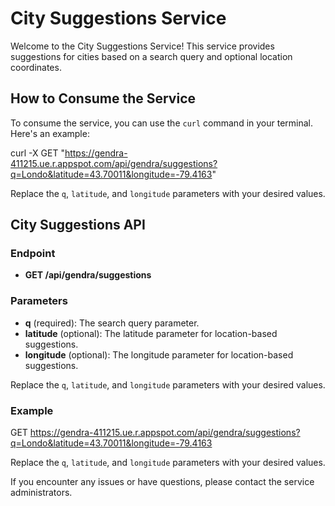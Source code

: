 # City Suggestions Service

Welcome to the City Suggestions Service! This service provides suggestions for cities based on a search query and optional location coordinates.

## How to Consume the Service

To consume the service, you can use the `curl` command in your terminal. Here's an example:

curl -X GET "https://gendra-411215.ue.r.appspot.com/api/gendra/suggestions?q=Londo&latitude=43.70011&longitude=-79.4163"

Replace the `q`, `latitude`, and `longitude` parameters with your desired values.

## City Suggestions API

### Endpoint

- **GET /api/gendra/suggestions**

### Parameters

- **q** (required): The search query parameter.
- **latitude** (optional): The latitude parameter for location-based suggestions.
- **longitude** (optional): The longitude parameter for location-based suggestions.

Replace the `q`, `latitude`, and `longitude` parameters with your desired values.

### Example

GET https://gendra-411215.ue.r.appspot.com/api/gendra/suggestions?q=Londo&latitude=43.70011&longitude=-79.4163

Replace the `q`, `latitude`, and `longitude` parameters with your desired values.

If you encounter any issues or have questions, please contact the service administrators.